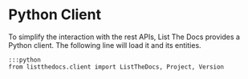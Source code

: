 # Python Client

To simplify the interaction with the rest APIs, List The Docs provides a
Python client. The following line will load it and its entities.

    :::python
    from listthedocs.client import ListTheDocs, Project, Version
